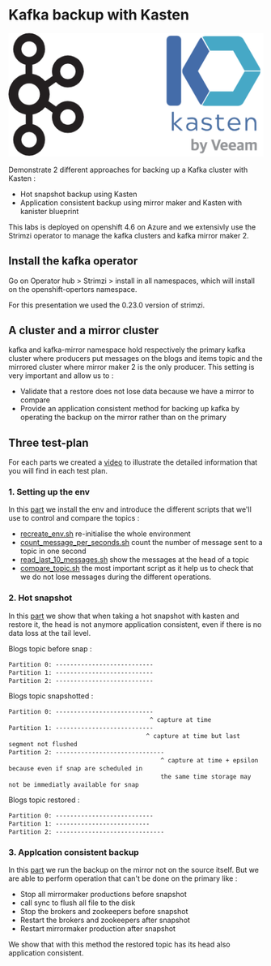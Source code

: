 # Kafka backup with Kasten 

![Kafka Kasten](images/blueprint-kafka-kasten.png)

Demonstrate 2 different approaches for backing up a Kafka cluster with Kasten : 
*   Hot snapshot backup using Kasten 
*   Application consistent backup using mirror maker and Kasten with kanister blueprint 

This labs is deployed on openshift 4.6 on Azure and we extensivly use the Strimzi operator 
to manage the kafka clusters and kafka mirror maker 2.

## Install the kafka operator

Go on Operator hub > Strimzi > install in all namespaces, which will install on the openshift-opertors namespace.

For this presentation we used the 0.23.0 version of strimzi.

## A cluster and a mirror cluster 

kafka and kafka-mirror namespace hold respectively the primary kafka cluster where producers 
put messages on the blogs and items topic and the mirrored cluster where mirror maker 2 is the 
only producer. This setting is very important and allow us to : 
*   Validate that a restore does not lose data because we have a mirror to compare
*   Provide an application consistent method for backing up kafka by operating the 
backup on the mirror rather than on the primary

## Three test-plan  

For each parts we created a [video](videos/) to illustrate the detailed information 
that you will find in each test plan.

### 1. Setting up the env 

In this [part](test-plan/01_kafka-mirror-producers.md) we install the env and introduce the 
different scripts that we'll use to control and compare the topics : 
* [recreate_env.sh](recreate_env.sh) re-initialise the whole environment 
* [count_message_per_seconds.sh](count_message_per_seconds.sh) count the number of message 
sent to a topic in one second
* [read_last_10_messages.sh](read_last_10_messages.sh) show the messages at the head of a topic
* [compare_topic.sh](compare_topic.sh) the most important script as it help us to check that we do not 
lose messages during the different operations.

### 2. Hot snapshot 

In this [part](test-plan/02_hot-snapshot-restored.md) we show that when taking a hot snapshot 
with kasten and restore it, the head is not anymore application consistent, even if there is 
no data loss at the tail level. 

Blogs topic before snap :
```
Partition 0: ---------------------------
Partition 1: ---------------------------
Partition 2: ---------------------------
```

Blogs topic snapshotted :
```
Partition 0: ---------------------------
                                       ^ capture at time                                     
Partition 1: ---------------------------
                                      ^ capture at time but last segment not flushed
Partition 2: ------------------------------
                                          ^ capture at time + epsilon because even if snap are scheduled in 
                                          the same time storage may not be immediatly available for snap
```


Blogs topic restored :
```
Partition 0: ---------------------------
Partition 1: --------------------------
Partition 2: ------------------------------
```

### 3. Applcation consistent backup 

In this [part](test-plan/03_app-consistent-snap-restored.md) we run the backup on 
the mirror not on the source itself. But we are able to perform operation that 
can't be done on the primary like : 
*   Stop all mirrormaker productions before snapshot 
*   call sync to flush all file to the disk 
*   Stop the brokers and zookeepers before snapshot
*   Restart the brokers and zookeepers after snapshot
*   Restart mirrormaker production after snapshot 

We show that with this method the restored topic has its head also application consistent.